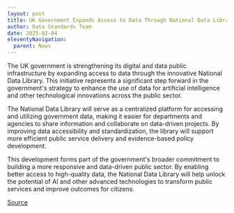 ```yaml
---
layout: post
title: UK Government Expands Access to Data Through National Data Library
author: Data Standards Team
date: 2025-02-04
eleventyNavigation:
  parent: News
---
```


The UK government is strengthening its digital and data public infrastructure by expanding access to data through the innovative National Data Library. This initiative represents a significant step forward in the government's strategy to enhance the use of data for artificial intelligence and other technological innovations across the public sector.

The National Data Library will serve as a centralized platform for accessing and utilizing government data, making it easier for departments and agencies to share information and collaborate on data-driven projects. By improving data accessibility and standardization, the library will support more efficient public service delivery and evidence-based policy development.

This development forms part of the government's broader commitment to building a more responsive and data-driven public sector. By enabling better access to high-quality data, the National Data Library will help unlock the potential of AI and other advanced technologies to transform public services and improve outcomes for citizens.

[Source](https://assets.publishing.service.gov.uk/media/678f68b3f4ff8740d978864d/a-blueprint-for-modern-digital-government-print-ready.pdf)
